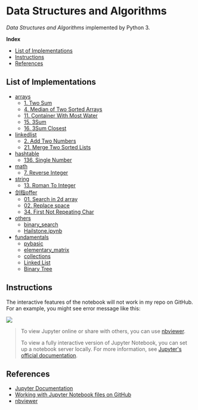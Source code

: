 # Data Structures and Algorithms

*Data Structures and Algorithms* implemented by Python 3.

<!-- GFM-TOC -->

**Index**

* [List of Implementations](#list-of-implementations)
* [Instructions](#instructions)
* [References](#references)
<!-- GFM-TOC -->

## List of Implementations
- [arrays](DSA/arrays)
    - [1. Two Sum](DSA/arrays/TwoSum.ipynb)
    - [4. Median of Two Sorted Arrays](DSA/arrays/FindMedianSortedArrays.ipynb)
    - [11. Container With Most Water](DSA/arrays/MaxArea.ipynb)
    - [15. 3Sum](DSA/arrays/ThreeSum.ipynb)
    - [16. 3Sum Closest](DSA/arrays/ThreeSumClosest.ipynb)
- [linkedlist](DSA/linkedlist)
    - [2. Add Two Numbers](DSA/linkedlist/AddTwoNums.ipynb)
    - [21. Merge Two Sorted Lists](DSA/linkedlist/MergeTwoSortedLists.ipynb)
- [hashtable](DSA/hashtable)
    - [136. Single Number](DSA/hashtable/SingleNum.ipynb)
- [math](DSA/math)
    - [7. Reverse Integer](DSA/math/ReverseInteger.ipynb)
- [string](DSA/string)
    - [13. Roman To Integer](DSA/string/RomanToInteger.ipynb)
- [剑指offer](剑指offer)
    - [01. Search in 2d array](剑指offer/findin2darray.py)
    - [02. Replace space](剑指offer/replacespace.py)
    - [34. First Not Repeating Char](剑指offer/FirstNotRepeatingChar.py)
- [others](DSA)
    - [binary_search](DSA/binary_search_demo.ipynb)
    - [Hailstone.ipynb](DSA/Hailstone.ipynb)
- [fundamentals](fundamentals)
    - [pybasic](fundamentals/pybasic.ipynb)
    - [elementary_matrix](fundamentals/elementary_matrix.ipynb)
    - [collections](fundamentals/collections.ipynb)
    - [Linked List](fundamentals/LinkedList.ipynb)
    - [Binary Tree](fundamentals/BinaryTree.ipynb)

## Instructions

The interactive features of the notebook will not work in my repo on GitHub. For an example, you might see error message like this:

![](https://i.loli.net/2019/03/13/5c89078c71562.png)

> To view Jupyter online or share with others, you can use [nbviewer](https://nbviewer.jupyter.org/). 
>
> To view a fully interactive version of Jupyter Notebook, you can set up a notebook server locally.  	For more information, see [Jupyter's official documentation](http://jupyter.readthedocs.io/en/latest/index.html).

## References

* [Jupyter Documentation](https://jupyter.readthedocs.io/en/latest/)
* [Working with Jupyter Notebook files on GitHub](https://help.github.com/en/articles/working-with-jupyter-notebook-files-on-github)
* [nbviewer](https://nbviewer.jupyter.org/)

